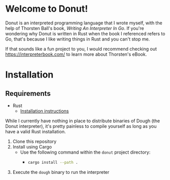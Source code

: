# Welcome to Donut!

Donut is an interpreted programming language that I wrote myself, with the help of Thorsten Ball's book, _Writing An Interpreter In Go_. If you're wondering why Donut is written in Rust when the book I referenced refers to Go, that's because I like writing things in Rust and you can't stop me.

If that sounds like a fun project to you, I would recommend checking out https://interpreterbook.com/ to learn more about Thorsten's eBook.

# Installation

## Requirements

- Rust
  - [Installation instructions](https://www.rust-lang.org/tools/install)

While I currently have nothing in place to distribute binaries of Dough (the Donut interpreter), it's pretty painless to compile yourself as long as you have a valid Rust installation.

1. Clone this repository
2. Install using Cargo
   - Use the following command within the `donut` project directory:
     - ```sh
       cargo install --path .
       ```
3. Execute the `dough` binary to run the interpreter
